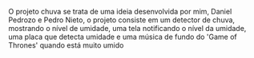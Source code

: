 O projeto chuva se trata de uma ideia desenvolvida por mim, Daniel Pedrozo e Pedro Nieto, o projeto consiste em um detector de chuva, mostrando o nível de umidade,
uma tela notificando o nível da umidade, uma placa que detecta umidade e uma música de fundo do 'Game of Thrones' quando está muito umido
